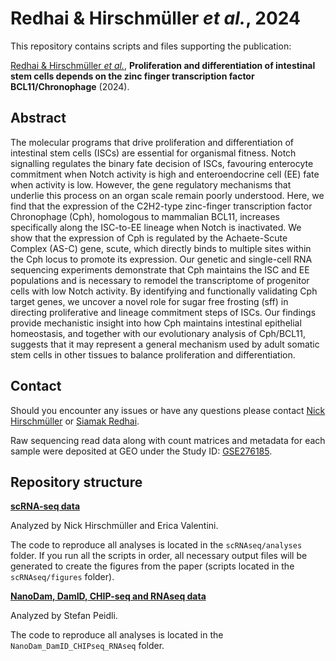 # Redhai & Hirschmüller _et al._, 2024

This repository contains scripts and files supporting the publication: </br>

[Redhai & Hirschmüller _et al._](https://www.biorxiv.org/content/10.1101/2024.09.08.611891v1#), **Proliferation and differentiation of intestinal stem cells depends on the zinc finger transcription factor BCL11/Chronophage** (2024).


## Abstract
The  molecular  programs  that  drive  proliferation  and  differentiation  of  intestinal  stem  cells (ISCs) are essential for organismal fitness. Notch signalling regulates the binary fate decision of ISCs, favouring enterocyte commitment when Notch activity is high and enteroendocrine cell (EE) fate when activity is low. However, the gene regulatory mechanisms that underlie this process on an organ scale remain poorly understood. Here, we find that the expression of the  C2H2-type  zinc-finger  transcription  factor  Chronophage  (Cph),  homologous  to mammalian  BCL11,  increases  specifically  along  the  ISC-to-EE  lineage  when  Notch  is inactivated. We show that the expression of Cph is regulated by the Achaete-Scute Complex (AS-C) gene, scute, which directly binds to multiple sites within the Cph locus to promote its expression. Our genetic and single-cell RNA sequencing experiments demonstrate that Cph maintains  the  ISC  and  EE  populations  and  is  necessary  to  remodel  the  transcriptome  of progenitor cells with low Notch activity. By identifying and functionally validating Cph target genes, we uncover a novel role for sugar free frosting (sff) in directing proliferative and lineage commitment steps of ISCs. Our findings provide mechanistic insight into how Cph maintains intestinal epithelial homeostasis, and together with our evolutionary analysis of Cph/BCL11, suggests that it may represent a general mechanism used by adult somatic stem cells in other tissues to balance proliferation and differentiation. 


## Contact
Should you encounter any issues or have any questions please contact [Nick Hirschmüller](mailto:hirschmueller.nick@gmail.com) or [Siamak Redhai](mailto:siamak.redhai@dkfz-heidelberg.de).

Raw sequencing read data along with count matrices and metadata for each sample were deposited at GEO under the Study ID: [GSE276185](https://www.ncbi.nlm.nih.gov/geo/query/acc.cgi?acc=GSE276185).


## Repository structure
<ins>**scRNA-seq data**</ins> 

Analyzed by Nick Hirschmüller and Erica Valentini.

The code to reproduce all analyses is located in the `scRNAseq/analyses` folder. If you run all the scripts in order, all necessary output files will be generated to create the figures from the paper (scripts located in the `scRNAseq/figures` folder).


<ins>**NanoDam, DamID, CHIP-seq and RNAseq data**</ins> 

Analyzed by Stefan Peidli.

The code to reproduce all analyses is located in the `NanoDam_DamID_CHIPseq_RNAseq` folder.











